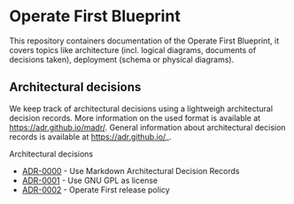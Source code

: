 # Operate First Blueprint

This repository containers documentation of the Operate First Blueprint, it covers topics like architecture (incl. 
logical diagrams, documents of decisions taken), deployment (schema or physical diagrams).

Architectural decisions
-----------------------

We keep track of architectural decisions using a lightweigh architectural decision records. More information on the
used format is available at https://adr.github.io/madr/. General information about architectural decision records
is available at https://adr.github.io/_.

Architectural decisions

* [ADR-0000](docs/adr/0000-use-markdown-architectural-decision-records.md>) - Use Markdown Architectural Decision Records
* [ADR-0001](docs/adr/0001-use-gpl3-as-license.md) - Use GNU GPL as license 
* [ADR-0002](docs/adr/0002-release-policy.md) - Operate First release policy 
